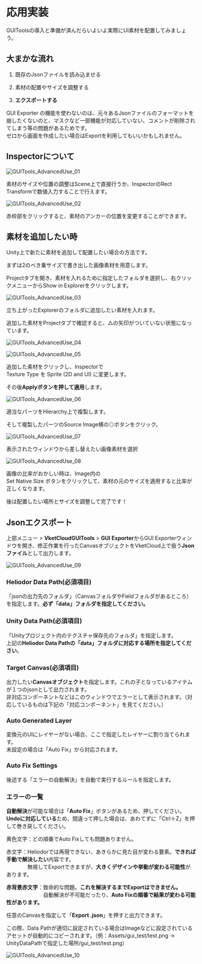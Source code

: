# 応用実装

GUIToolsの導入と準備が済んだらいよいよ実際にUI素材を配置してみましょう。

## 大まかな流れ

1. 既存のJsonファイルを読み込ませる

2. 素材の配置やサイズを調整する

3. **エクスポートする**

GUI Exporter の機能を使わないのは、元々あるJsonファイルのフォーマットを崩したくないのと、マスクなど一部機能が対応していない、コメントが削除されてしまう等の問題があるためです。  
ゼロから画面を作成したい場合はExportを利用してもいいかもしれません。

## Inspectorについて

![GUITools_AdvancedUse_01](img/GUITools_AdvancedUse_01.jpg)

素材のサイズや位置の調整はScene上で直接行うか、InspectorのRect Transformで数値入力することで行えます。

![GUITools_AdvancedUse_02](img/GUITools_AdvancedUse_02.jpg)

赤枠部をクリックすると、素材のアンカーの位置を変更することができます。

## 素材を追加したい時

Unity上で新たに素材を追加して配置したい場合の方法です。

まずは2のべき乗サイズで書き出した画像素材を用意します。

Projectタブを開き、素材を入れるために指定したフォルダを選択し、右クリックメニューからShow in Explorerをクリックします。

![GUITools_AdvancedUse_03](img/GUITools_AdvancedUse_03.jpg)

立ち上がったExplorerのフォルダに追加したい素材を入れます。

追加した素材をProjectタブで確認すると、△の矢印がついていない状態になっています。

![GUITools_AdvancedUse_04](img/GUITools_AdvancedUse_04.jpg)

![GUITools_AdvancedUse_05](img/GUITools_AdvancedUse_05.jpg)

追加した素材をクリックし、Inspectorで  
Texture Type を Sprite (2D and UI) に変更します。

その後**Applyボタンを押して適用**します。

![GUITools_AdvancedUse_06](img/GUITools_AdvancedUse_06.jpg)

適当なパーツをHierarchy上で複製します。

そして複製したパーツのSource Image横の◎ボタンをクリック。

![GUITools_AdvancedUse_07](img/GUITools_AdvancedUse_07.jpg)

表示されたウィンドウから差し替えたい画像素材を選択

![GUITools_AdvancedUse_08](img/GUITools_AdvancedUse_08.jpg)

画像の比率がおかしい時は、Image内の  
Set Native Size ボタンをクリックして、素材の元のサイズを適用すると比率が正しくなります。

後は配置したい場所とサイズを調整して完了です！

## Jsonエクスポート

上部メニュー > **VketCloudGUITools** \> **GUI Exporter**からGUI Exporterウィンドウを開き、修正作業を行ったCanvasオブジェクトをVketCloud上で扱う**Jsonファイル**として出力します。

![GUITools_AdvancedUse_09](img/GUITools_AdvancedUse_09.jpg)

### **Heliodor Data Path(必須項目)**

「jsonの出力先のフォルダ」（CanvasフォルダやFieldフォルダがあるところ）を指定します。**必ず「data」フォルダを指定してください。**

### **Unity Data Path(必須項目)**

「Unityプロジェクト内のテクスチャ保存先のフォルダ」を指定します。  
上記の**Heliodor Data Pathの「data」フォルダに対応する場所を指定してください**。

### **Target Canvas(必須項目)**

出力したい**Canvasオブジェクト**を指定します。これの子となっているアイテムが１つのjsonとして出力されます。  
非対応コンポーネントなどはこのウィンドウでエラーとして表示されます。（対応しているものは下記の「対応コンポーネント」を見てください。）

### Auto Generated Layer

変換元のUIにレイヤーがない場合、ここで指定したレイヤーに割り当てられます。  
未設定の場合は「Auto Fix」から対応されます。

### Auto Fix Settings

後述する「エラーの自動解決」を自動で実行するルールを指定します。

### エラーの一覧

**自動解決**が可能な場合は「**Auto Fix**」ボタンがあるため、押してください。  
**Undoに対応している**ため、間違って押した場合は、あわてずに「Ctrl＋Z」を押して巻き戻してください。

黄色文字：どの順番でAuto Fixしても問題ありません。

赤文字：Heliodorでは再現できない、あきらかに見た目が変わる要素。**できれば手動で解決したい**内容です。  
　　　　無視してExportできますが、**大きくデザインや挙動が変わる可能性**があります。

**赤背景赤文字**：致命的な問題。**これを解決するまでExportはできません。**  
　　　　　　　自動解決が不可能だったり、**Auto Fixの順番で結果が変わる可能性があります。**

任意のCanvasを指定して「**Export .json**」を押すと出力できます。

この際、Data Pathが適切に設定されている場合はImageなどに設定されているアセットが自動的にコピーされます。（例：Assets/gui\_test/test.png → UnityDataPathで指定した場所/gui\_test/test.png）

![GUITools_AdvancedUse_10](img/GUITools_AdvancedUse_10.jpg)
